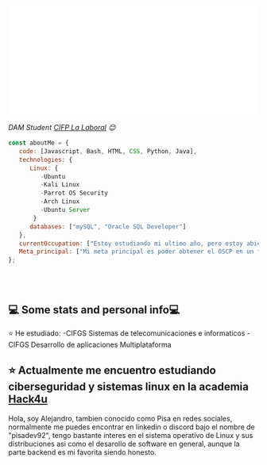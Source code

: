 <img src="https://github.com/reeveng/reeveng/blob/master/svg.svg"/>


<p><em>DAM Student <a href="https://twitter.com/lalaboralcifp?lang=es">CIFP La Laboral</a> 😊</br>
</em></p>


```javascript
const aboutMe = {
   code: [Javascript, Bash, HTML, CSS, Python, Java],
   technologies: {
      Linux: {
         -Ubuntu 
         -Kali Linux
         -Parrot OS Security
         -Arch Linux
         -Ubuntu Server
       }
      databases: ["mySQL", "Oracle SQL Developer"]
   },
   currentOccupation: ["Estoy estudiando mi ultimo año, pero estoy abierto a ofertas de trabajo"],
   Meta_principal: ["Mi meta principal es poder obtener el OSCP en un futuro no muy lejano"]
};
```
</br></br>
<h2>💻 Some stats and personal info💻</h2>

⭐️ He estudiado:
      -CIFGS Sistemas de telecomunicaciones e informaticos
      -CIFGS Desarrollo de aplicaciones Multiplataforma
      
⭐️ Actualmente me encuentro estudiando ciberseguridad y sistemas linux en la academia <a href="Hack4u.io">Hack4u</a>
---
<!---
Pisa-17/Pisa-17 is a ✨ special ✨ repository because its `README.md` (this file) appears on your GitHub profile.
You can click the Preview link to take a look at your changes.
--->
   Hola, soy Alejandro, tambien conocido como Pisa en redes sociales, normalmente me puedes encontrar en linkedin o discord bajo el nombre de "pisadev92", tengo bastante interes en el sistema operativo de Linux 
   y sus distribuciones asi como el desarollo de software en general, aunque la parte backend es mi favorita siendo honesto.
